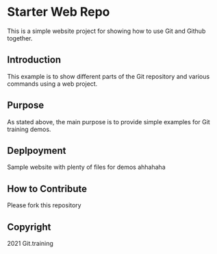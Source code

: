 # Starter Web Repo

This is a simple website project for showing how to use Git and Github together.

## Introduction

This example is to show different parts of the Git repository and various commands using a web project. 
## Purpose

As stated above, the main purpose is to provide simple examples for Git training demos.

## Deplpoyment

Sample website with plenty of files for demos ahhahaha

## How to Contribute

Please fork this repository
## Copyright

2021 Git.training